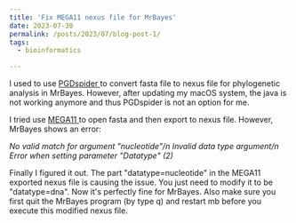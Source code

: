 ```yaml
---
title: 'Fix MEGA11 nexus file for MrBayes'
date: 2023-07-30
permalink: /posts/2023/07/blog-post-1/
tags:
  - bioinformatics

---
```


I used to use <a href="http://www.cmpg.unibe.ch/software/PGDSpider/"> PGDspider </a> to convert fasta file to nexus file for phylogenetic analysis in MrBayes. However, after updating my macOS system, the java is not working anymore and thus PGDspider is not an option for me. 

I tried use <a href="https://www.megasoftware.net"> MEGA11 </a> to open fasta and then export to nexus file. However, MrBayes shows an error: 

*No valid match for argument "nucleotide"/n
Invalid data type argument/n
Error when setting parameter "Datatype" (2)*


Finally I figured it out. The part "datatype=nucleotide" in the MEGA11 exported nexus file is causing the issue. You just need to modify it to be "datatype=dna". Now it's perfectly fine for MrBayes. Also make sure you first quit the MrBayes program (by type q) and restart mb before you execute this modified nexus file. 


